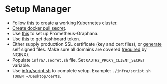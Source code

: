 # Setup Manager

* Follow [this](https://typhoon.psdn.io/digital-ocean/) to create a working Kubernetes cluster.
* [Create docker pull secret](https://kubernetes.io/docs/tasks/configure-pod-container/pull-image-private-registry/).
* Use [this](https://typhoon.psdn.io/addons/prometheus/) to set up Prometheus-Graphana.
* Use [this](https://github.com/kubernetes/dashboard/wiki/Creating-sample-user) to get dashboard token.
* Either supply production SSL certificate (key and cert files), or [generate](https://www.digitalocean.com/community/tutorials/openssl-essentials-working-with-ssl-certificates-private-keys-and-csrs#generating-ssl-certificates) self signed files.
Make sure all domains are covered ([required](https://github.com/kubernetes/ingress-nginx/issues/616#issuecomment-359498659) by NGINX).
* Populate `infra/.secret.sh` file.
Set `OAUTH2_PROXY_CLIENT_SECRET` variable.
* Use [infra/script.sh](./infra/script.sh) to complete setup.
Example: `./infra/script.sh TOKEN ~/Desktop/certs`.
